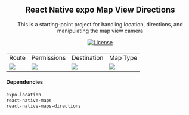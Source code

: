 <div align="center" style="margin: 20px; text-align: center">

## React Native expo Map View Directions

 <p>This is a starting-point project for handling location, directions, and manipulating the map view camera</p>


 [![License](http://img.shields.io/:license-mit-blue.svg?style=flat-square)](https://github.com/RNOXT/React_Native_RealTime_Loc/blob/main/LICENSE)
</div>


<table>
  <tr>
    <td>Route</td>
    <td>Permissions</td>
    <td>Destination</td>
    <td>Map Type</td>
  </tr>
  <tr>
     <td><img src="https://github.com/user-attachments/assets/073c744e-df7e-4e1a-86d5-4e4850eebab3"/></td>
     <td><img src="https://github.com/user-attachments/assets/7865ad1b-4b4f-4737-af18-3e321a9647be"/></td>
     <td><img src="https://github.com/user-attachments/assets/54973c10-af4b-4033-9f5d-2b7ad19f3ae2"></td>
     <td><img src="https://github.com/user-attachments/assets/3010dfe1-293f-4816-bc45-45d490b01adb"></td>
   
    
  </tr>
</table>





#### Dependencies

```bash
expo-location
react-native-maps
react-native-maps-directions

````
